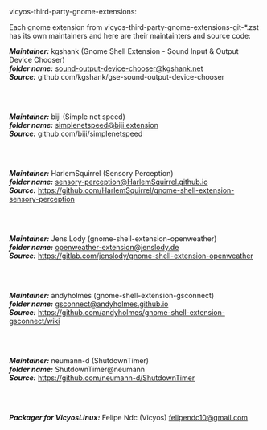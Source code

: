vicyos-third-party-gnome-extensions:

 Each gnome extension from vicyos-third-party-gnome-extensions-git-*.zst 
has its own maintainers and here are their maintainters and source code:


***Maintainer:*** kgshank (Gnome Shell Extension - Sound Input & Output Device Chooser) <br />
***folder name:*** sound-output-device-chooser@kgshank.net <br />
***Source:*** github.com/kgshank/gse-sound-output-device-chooser <br />

<br />
<br />

***Maintainer:*** biji (Simple net speed) <br />
***folder name:*** simplenetspeed@biji.extension <br />
***Source:*** github.com/biji/simplenetspeed <br />

<br />
<br />

***Maintainer:*** HarlemSquirrel (Sensory Perception) <br />
***folder name:*** sensory-perception@HarlemSquirrel.github.io <br />
***Source:*** https://github.com/HarlemSquirrel/gnome-shell-extension-sensory-perception <br />

<br />
<br />

***Maintainer:*** Jens Lody (gnome-shell-extension-openweather) <br />
***folder name:*** openweather-extension@jenslody.de <br />
***Source:*** https://gitlab.com/jenslody/gnome-shell-extension-openweather <br />

<br />
<br />

***Maintainer:*** andyholmes (gnome-shell-extension-gsconnect) <br />
***folder name:*** gsconnect@andyholmes.github.io <br />
***Source:*** https://github.com/andyholmes/gnome-shell-extension-gsconnect/wiki <br />

<br />
<br />

***Maintainer:*** neumann-d (ShutdownTimer) <br />
***folder name:*** ShutdownTimer@neumann <br />
***Source:*** https://github.com/neumann-d/ShutdownTimer <br />

<br />
<br />

***Packager for VicyosLinux:*** Felipe Ndc (Vicyos) <felipendc10@gmail.com> <br />
